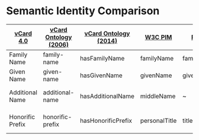 Semantic Identity Comparison
============================

| [vCard 4.0][VCARD4]   | [vCard Ontology (2006)][VCARD RDF 2006] | [vCard Ontology (2014)][VCARD RDF 2014] | [W3C PIM][W3C PIM]    | [FOAF][FOAF] | [schema.org Person][SCHEMA PERSON] | [NEPOMUK Contact][NEPOMUK CONTACT] | [Portable Contacts][PORTABLE CONTACTS] | [hCard][UF HCARD]       | [h-card][UF H-CARD] | [LDAP inetOrgPerson][INETORGPERSON] |
| --------------------- | --------------------------------------- | --------------------------------------- | --------------------- | ------------ | ---------------------------------- | ---------------------------------- | -------------------------------------- | ----------------------- | ------------------- | ----------------------------------- |
| Family Name           | family-name                             | hasFamilyName                           | familyName            | familyName   | familyName                         | nameFamily                         | familyName                             | family-name             | p-family-name       | sn                                  |
| Given Name            | given-name                              | hasGivenName                            | givenName             | givenName    | givenName                          | nameGiven                          | givenName                              | given-name              | p-given-name        | givenName                           |
| Additional Name       | additional-name                         | hasAdditionalName                       | middleName            | ~            | additionalName                     | nameAdditional                     | middleName                             | additional-name         | p-additional-name   | ~                                   |
| Honorific Prefix      | honorific-prefix                        | hasHonorificPrefix                      | personalTitle         | title        | honorificPrefix                    | nameHonorificPrefix                | honorificPrefix                        | honorific-prefix        | p-honorific-prefix  | title (?)                           |

[FOAF]: http://xmlns.com/foaf/spec/
[INETORGPERSON]: http://tools.ietf.org/html/rfc2798
[NEPOMUK CONTACT]: http://www.semanticdesktop.org/ontologies/2007/03/22/nco/
[PORTABLE CONTACTS]: http://portablecontacts.net/draft-spec.html
[SCHEMA PERSON]: https://schema.org/Person
[UF HCARD]: http://microformats.org/wiki/hcard
[UF H-CARD]: http://microformats.org/wiki/h-card
[W3C PIM]: http://www.w3.org/2000/10/swap/pim/contact
[VCARD RDF 2006]: http://www.w3.org/2006/vcard/ns
[VCARD RDF 2014]: http://www.w3.org/TR/vcard-rdf/
[VCARD4]: http://tools.ietf.org/html/rfc6350
